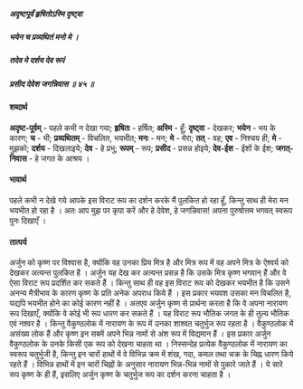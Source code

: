 ##### अदृष्टपूर्वं हृषितोऽस्मि दृष्ट्वा
##### भयेन च प्रव्यथितं मनो मे ।
##### तदेव मे दर्शय देव रूपं
##### प्रसीद देवेश जगन्निवास ॥ ४५ ॥

#### शब्दार्थ

**अदृष्ट-पूर्वम्** - पहले कभी न देखा गया; **हृषितः** - हर्षित; **अस्मि** - हूँ; **दृष्ट्वा** - देखकर; **भयेन** - भय के कारण; **च** - भी; **प्रव्यथितम्** - विचलित, भयभीत; **मनः** - मन; **मे** - मेरा; **तत्** - वह; **एव** - निश्चय ही; **मे** - मुझको; **दर्शय** - दिखलाइये; **देव** - हे प्रभु; **रूपम्** - रूप; **प्रसीद** - प्रसन्न होइये; **देव-ईश** - ईशों के ईश; **जगत्-निवास** - हे जगत के आश्रय ।

#### भावार्थ

पहले कभी न देखे गये आपके इस विराट रूप का दर्शन करके मैं पुलकित हो रहा हूँ, किन्तु साथ ही मेरा मन भयभीत हो रहा है । अतः आप मुझ पर कृपा करें और हे देवेश, हे जगन्निवास! अपना पुरुषोत्तम भगवत् स्वरूप पुनः दिखाएँ ।

#### तात्पर्य

अर्जुन को कृष्ण पर विश्वास है, क्योंकि वह उनका प्रिय मित्र है और मित्र रूप में वह अपने मित्र के ऐश्वर्य को देखकर अत्यन्त पुलकित है । अर्जुन यह देख कर अत्यन्त प्रसन्न है कि उसके मित्र कृष्ण भगवान् हैं और वे ऐसा विराट रूप प्रदर्शित कर सकते हैं । किन्तु साथ ही वह इस विराट रूप को देखकर भयभीत है कि उसने अनन्य मैत्रीभाव के कारण कृष्ण के प्रति अनेक अपराध किये हैं । इस प्रकार भयवश उसका मन विचलित है, यद्यपि भयभीत होने का कोई कारण नहीं है । अतएव अर्जुन कृष्ण से प्रार्थना करता है कि वे अपना नारायण रूप दिखाएँ, क्योंकि वे कोई भी रूप धारण कर सकते हैं । यह विराट रूप भौतिक जगत के ही तुल्य भौतिक एवं नश्वर है । किन्तु वैकुण्ठलोक में नारायण के रूप में उनका शाश्वत चतुर्भुज रूप रहता है । वैकुण्ठलोक में असंख्य लोक हैं और कृष्ण इन सबमें अपने भिन्न नामों से अंश रूप में विद्यमान हैं । इस प्रकार अर्जुन वैकुण्ठलोक के उनके किसी एक रूप को देखना चाहता था । निस्सन्देह प्रत्येक वैकुण्ठलोक में नारायण का स्वरूप चतुर्भुजी है, किन्तु इन चारों हाथों में वे विभिन्न क्रम में शंख, गदा, कमल तथा चक्र के चिह्न धारण किये रहते हैं । विभिन्न हाथों में इन चारों चिह्नों के अनुसार नारायण भिन्न-भिन्न नामों से पुकारे जाते हैं । ये सारे रूप कृष्ण के ही हैं, इसलिए अर्जुन कृष्ण के चतुर्भुज रूप का दर्शन करना चाहता है ।